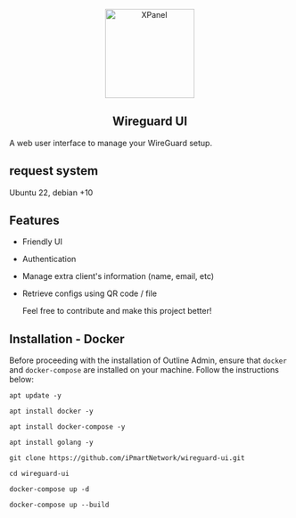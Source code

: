 <p align="center">
<picture>
<img width="160" height="160"  alt="XPanel" src="https://github.com/iPmartNetwork/iPmart-SSH/blob/main/images/logo.png">
</picture>
  </p> 
<p align="center">
<h2 align="center">Wireguard UI</h2>

A web user interface to manage your WireGuard setup.



## request system 

Ubuntu 22, debian +10

## Features

- Friendly UI
- Authentication
- Manage extra client's information (name, email, etc)
- Retrieve configs using QR code / file

  Feel free to contribute and make this project better!

## Installation - Docker

Before proceeding with the installation of Outline Admin, ensure that `docker` and `docker-compose` are installed on your machine. Follow the instructions below:

```
apt update -y

```
```
apt install docker -y

```

```
apt install docker-compose -y

```

```
apt install golang -y

```
```
git clone https://github.com/iPmartNetwork/wireguard-ui.git

```
```
cd wireguard-ui

```
```
docker-compose up -d

```

```
docker-compose up --build
````

